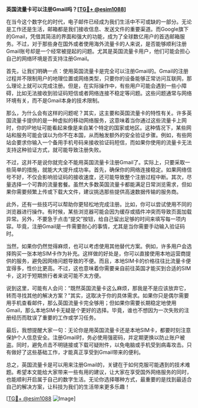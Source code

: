**英国流量卡可以注册Gmail吗？[[TG💪+ @esim1088](https://t.me/s/esim1088)]**

在当今这个数字化的时代，电子邮件已经成为我们生活中不可或缺的一部分。无论是工作还是生活，邮箱都是我们接收信息、发送文件的重要渠道。而Google旗下的Gmail，凭借其简洁的界面和强大的功能，成为了全球数亿用户的首选邮箱服务。不过，对于那些身在国外或者使用海外流量卡的人来说，是否能够顺利注册Gmail账号却是一个经常被提起的问题。尤其是英国流量卡用户，他们可能会担心自己的网络环境是否支持注册Gmail。

首先，让我们明确一点：使用英国流量卡是完全可以注册Gmail的。Gmail的注册过程并不限制用户的地理位置或网络类型，只要你的设备能够正常访问互联网，那么理论上就可以完成注册。但是，在实际操作中，有些用户可能会遇到一些小障碍，比如无法接收到验证码短信或者网络连接不稳定等问题。这些问题通常与网络环境有关，而不是Gmail本身的技术限制。

那么，为什么会有这样的问题呢？其实，这主要和英国流量卡的特性有关。许多英国流量卡提供的是一种虚拟的移动网络服务，这意味着当你通过这些流量卡上网时，你的IP地址可能看起来像是来自某个特定的国家或地区。这种情况下，某些网站和服务可能会误以为你不在本国，从而触发额外的安全验证步骤。例如，有些网站会要求你输入一个备用手机号码来接收验证码短信，而如果你使用的流量卡无法支持这种验证方式，就可能导致注册失败。

不过，这并不是说你就完全不能用英国流量卡注册Gmail了。实际上，只要采取一些简单的措施，就能大大提升成功率。首先，确保你的网络连接稳定。如果网络信号不好，不仅会影响验证码的接收速度，还可能导致整个注册过程中断。其次，尽量选择一个可靠的流量套餐。虽然大多数英国流量卡都能满足日常浏览需求，但如果你需要频繁上传或下载大文件，建议挑选那些提供高速数据传输的服务商。

此外，还有一些技巧可以帮助你更轻松地完成注册。比如，你可以尝试使用不同的浏览器进行操作。有时候，某些浏览器可能会因为缓存或插件冲突而导致页面加载异常。另外，不要急于点击“提交”按钮，给自己留出足够的时间来填写每一项内容。毕竟，注册Gmail是一件需要耐心的事情，尤其是当你需要手动输入验证码时。

当然，如果你仍然觉得麻烦，也可以考虑使用其他替代方案。例如，许多用户会选择购买一张本地SIM卡作为补充。这样做的好处是，你可以直接使用本地运营商提供的服务，避免因网络问题导致的不便。而且，本地SIM卡的价格往往比流量卡便宜得多，性价比更高。不过，这也意味着你需要亲自前往英国才能买到合适的SIM卡，这对于短期旅行者来说可能不太方便。

说到这里，可能有人会问：“既然英国流量卡这么麻烦，那我是不是应该放弃它，转而寻找其他的解决方案？”其实，这取决于你的具体需求。如果你只是偶尔需要用手机查看邮件，那么英国流量卡完全够用；但如果你需要长期稳定地使用Gmail，那么本地SIM卡无疑是个更好的选择。毕竟，谁也不想因为一次失败的注册经历而耽误了重要的工作或学习任务。

最后，我想提醒大家一句：无论你是用英国流量卡还是本地SIM卡，都要时刻注意保护个人信息安全。注册Gmail时，务必使用强密码，并定期更换以防止账户被盗。同时，避免点击不明链接或下载可疑附件，以免电脑或手机受到病毒攻击。只有做好了这些基础工作，才能真正享受到Gmail带来的便利。

总之，英国流量卡是可以用来注册Gmail的，关键在于如何克服可能遇到的技术难题。希望本文能给大家带来一些有用的建议，让大家在享受国外网络服务的同时，也能顺利开启属于自己的数字生活。无论你选择哪种方式，最重要的是找到最适合自己的解决方案，让科技为我们的生活带来更多乐趣！

[[TG💪+ @esim1088](https://t.me/s/esim1088) ![Image](https://i.postimg.cc/4NQfJmqS/Snipaste-2025-05-13-00-14-12.png)]